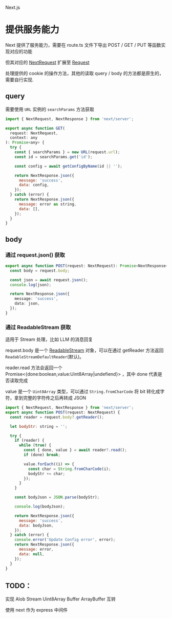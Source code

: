 Next.js

# 提供服务能力

Next 提供了服务能力，需要在 route.ts 文件下导出 POST / GET / PUT 等函数实现对应的功能

但其对应的 [NextRequest](https://nextjs.org/docs/app/api-reference/functions/next-request) 扩展至 [Request](https://developer.mozilla.org/en-US/docs/Web/API/Request)

处理提供的 cookie 的操作方法，其他的读取 query / body 的方法都是原生的，需要自行实现.

## query

需要使用 `URL` 实例的 `searchParams` 方法获取

```javascript
import { NextRequest, NextResponse } from 'next/server';

export async function GET(
  request: NextRequest,
  context: any
): Promise<any> {
  try {
    const { searchParams } = new URL(request.url);
    const id = searchParams.get('id');

    const config = await getConfigByName(id || '');

    return NextResponse.json({
      message: 'success',
      data: config,
    });
  } catch (error) {
    return NextResponse.json({
      message: error as string,
      data: [],
    });
  }
}
```

## body

### 通过 request.json() 获取

```typescript
export async function POST(request: NextRequest): Promise<NextResponse<any>> {
  const body = request.body;

  const json = await request.json();
  console.log(json);

  return NextResponse.json({
    message: 'success',
    data: json,
  });
}
```

### 通过 ReadableStream 获取

适用于 Stream 处理，比如 LLM 的消息回复

request.body 是一个 [ReadableStream](https://developer.mozilla.org/en-US/docs/Web/API/ReadableStream) 对象，可以在通过 getReader 方法返回 `ReadableStreamDefaultReader`(默认)。

reader.read 方法会返回一个 Promise<{done:boolean,value:Uint8Array|undefiend}> ，其中 done 代表是否读取完成

value 是一个 `Uint8Array` 类型，可以通过 `String.fromCharCode` 将 bit 转化成字符，拿到完整的字符传之后再转成 JSON

```javascript
import { NextRequest, NextResponse } from 'next/server';
export async function POST(request: NextRequest) {
  const reader = request.body?.getReader();

  let bodyStr: string = '';

  try {
    if (reader) {
      while (true) {
        const { done, value } = await reader?.read();
        if (done) break;

        value.forEach((i) => {
          const char = String.fromCharCode(i);
          bodyStr += char;
        });
      }
    }

    const bodyJson = JSON.parse(bodyStr);

    console.log(bodyJson);

    return NextResponse.json({
      message: 'success',
      data: bodyJson,
    });
  } catch (error) {
    console.error('Update Config error', error);
    return NextResponse.json({
      message: error,
      data: null,
    });
  }
}
```

## TODO：

实现 Alob Stream Uint8Array Buffer ArrayBuffer 互转

使用 next 作为 express 中间件
